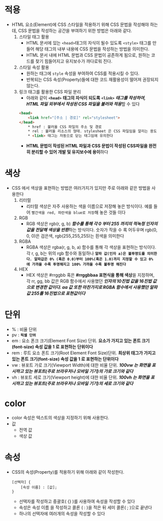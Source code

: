 # 적용
* HTML 요소(Element)에 CSS 스타일을 적용하기 위해 CSS 문법을 작성해야 하는데, CSS 문법을 작성하는 공간을 부여하기 위한 방법은 아래와 같다.
    1. 스타일 태그 활용
        * HTML 문서에 있는 `<head>`태그의 자식이 될수 있도록 `<style>` 태그를 만들어 해당 태그의 내부 내용에 CSS 문법을 작성하는 방법을 의미한다.
        * HTML 문서 내에 HTML 문법과 CSS 문법이 공존하게 됨으로, 원하는 코드를 찾기 힘들어지고 유지보수가 까다로워 진다. 
    2. 스타일 속성 활용
        * 원하는 태그에 `style` 속성을 부여하여 CSS를 적용시킬 수 있다.
        * 반복되는 CSS 속성(Property)들에 대한 코드 재활용성이 떨어져 권장되지 않는다.
    3. 링크 태그를 활용한 CSS 파일 분리
        * 아래와 같이 **`<head>`** **태그의 자식이 되도록** **`<link>`** ***태그를 작성하여, HTML 파일 외부에서 작성된 CSS 파일을 불러와 적용***할 수 있다
        ```HTML
        <head>
            <link href="[주소 | 경로]" rel="stylesheet">
        </head>
            * href : 불러올 CSS 파일의 주소 및 경로
            * rel : 불러올 리소스의 형태. stylesheet 은 CSS 파일임을 알리는 용도
            * <link> 태그는 자동으로 닫는 태그임에 유의한다
        ```
        * **HTML 문법이 작성된 HTML 파일과 CSS 문법이 작성된 CSS파일을 완전히 분리할 수 있어 개발 및 유지보수에 용이**하다
# 색상
* CSS 에서 색상을 표현하는 방법은 여러가지가 있지만 주로 아래와 같은 방법을 사용한다
    1. 리터럴
        * 리터럴 색상은 자주 사용하는 색을 이름으로 저장해 놓은 방식이다. 예를 들어 `빨간색을 red, 파란색을 blue로 저장`해 놓은 것들 이다
    2. RGB 
        * RGB 색상은 rgb(r, g, b) ***함수를 통해 각 0 부터 255 까지의 적녹청 인자의 값을 전달해 색상을 반환***하는 방식이다. 숫자가 작을 수 록 어두우며 rgb(0, 0, 0)은 검은색, rgb(255,255,255)는 흰색을 의미한다
    3. RGBA 
        * RGBA 색상은 rgba(r, g, b, a) 함수를 통해 각 색상을 표현하는 방식이다. 각 r, g, b는 위의 rgb 함수와 동일하나 **`알파 값(인자 a)은 불투명도를 의미한다. 알파값은 0% (혹은 0.0)부터 100%(혹은 1.0)까지 지정할 수 있고 0% 에 가까울 수록 투명해지고 100% 가까울 수록 불투명 해진다`**
    4. HEX 
        * HEX 색상은 #rrggbb 혹은 **#rrggbbaa 표현식을 통해 색상**을 지정하며, 각 rr, gg, bb 값은 RGB 함수에서 사용했던 ***인자의 10진법 값을 16진법 값으로 변경한 값이다. aa 값 또한 마찬가지로 RGBA 함수에서 사용했던 알파값 255를 16진법으로 표현값이다***
# 단위
* % : 비율 단위
* pv : **`픽셀 단위`**
* em : 요소 폰크 크기(Element Font Size) 단위. **요소가 가지고 있는 폰트 크기(font-size) 속성 값을 1 로 표현하는 단위이다**
* rem : 루트 요소 폰트 크기(Root Element Font Size)단위. **최상위 태그가 가지고 있는 폰트 크기(font-size) 속성 값을 1 로 표현하는 단위이다**
* vw : 뷰포트 가로 크기(Viewport Width)에 대한 비율 단위. ***100vw 는 화면을 표시하고 있는 뷰포트(주로 브라우저나 모바일 기기)의 가로 크기와 같다***
* vh :  뷰포트 세로 크기(Viewport height)에 대한 비율 단위. ***100vh 는 화면을 표시하고 있는 뷰포트(주로 브라우저나 모바일 기기)의 세로 크기와 같다***
# color
* color 속성은 텍스트의 색상을 지정하기 위해 사용한다.
* 값
    * 전역 값
    * 색상 값
# 속성
* CSS의 속성(Property)를 적용하기 위해 아래와 같이 작성한다.
    ```
    [선택자] {
        [속성 이름] : [값];
    }
    ```
    * 선택자를 작성하고 중괄호( {} )를 사용하여 속성을 작성할 수 있다
    * 속성은 속성 이름 을 작성하고 콜론 ( : )을 적은 뒤 세미 콜론( ; )으로 끝낸다
    * 하나의 선택자에 여러개의 속성을 작성할 수 있다
